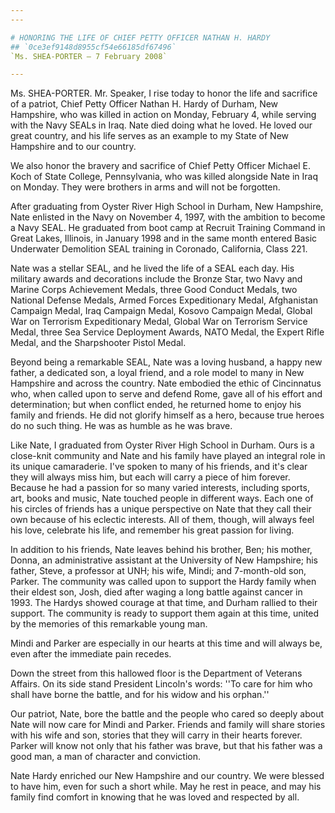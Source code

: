 ```yaml
---
---

# HONORING THE LIFE OF CHIEF PETTY OFFICER NATHAN H. HARDY
## `0ce3ef9148d8955cf54e66185df67496`
`Ms. SHEA-PORTER — 7 February 2008`

---
```



Ms. SHEA-PORTER. Mr. Speaker, I rise today to honor the life and 
sacrifice of a patriot, Chief Petty Officer Nathan H. Hardy of Durham, 
New Hampshire, who was killed in action on Monday, February 4, while 
serving with the Navy SEALs in Iraq. Nate died doing what he loved. He 
loved our great country, and his life serves as an example to my State 
of New Hampshire and to our country.

We also honor the bravery and sacrifice of Chief Petty Officer 
Michael E. Koch of State College, Pennsylvania, who was killed 
alongside Nate in Iraq on Monday. They were brothers in arms and will 
not be forgotten.

After graduating from Oyster River High School in Durham, New 
Hampshire, Nate enlisted in the Navy on November 4, 1997, with the 
ambition to become a Navy SEAL. He graduated from boot camp at Recruit 
Training Command in Great Lakes, Illinois, in January 1998 and in the 
same month entered Basic Underwater Demolition SEAL training in 
Coronado, California, Class 221.

Nate was a stellar SEAL, and he lived the life of a SEAL each day. 
His military awards and decorations include the Bronze Star, two Navy 
and Marine Corps Achievement Medals, three Good Conduct Medals, two 
National Defense Medals, Armed Forces Expeditionary Medal, Afghanistan 
Campaign Medal, Iraq Campaign Medal, Kosovo Campaign Medal, Global War 
on Terrorism Expeditionary Medal, Global War on Terrorism Service 
Medal, three Sea Service Deployment Awards, NATO Medal, the Expert 
Rifle Medal, and the Sharpshooter Pistol Medal.

Beyond being a remarkable SEAL, Nate was a loving husband, a happy 
new father, a dedicated son, a loyal friend, and a role model to many 
in New Hampshire and across the country. Nate embodied the ethic of 
Cincinnatus who, when called upon to serve and defend Rome, gave all of 
his effort and determination; but when conflict ended, he returned home 
to enjoy his family and friends. He did not glorify himself as a hero, 
because true heroes do no such thing. He was as humble as he was brave.

Like Nate, I graduated from Oyster River High School in Durham. Ours 
is a close-knit community and Nate and his family have played an 
integral role in its unique camaraderie. I've spoken to many of his 
friends, and it's clear they will always miss him, but each will carry 
a piece of him forever. Because he had a passion for so many varied 
interests, including sports, art, books and music, Nate touched people 
in different ways. Each one of his circles of friends has a unique 
perspective on Nate that they call their own because of his eclectic 
interests. All of them, though, will always feel his love, celebrate 
his life, and remember his great passion for living.

In addition to his friends, Nate leaves behind his brother, Ben; his 
mother, Donna, an administrative assistant at the University of New 
Hampshire; his father, Steve, a professor at UNH; his wife, Mindi; and 
7-month-old son, Parker. The community was called upon to support the 
Hardy family when their eldest son, Josh, died after waging a long 
battle against cancer in 1993. The Hardys showed courage at that time, 
and Durham rallied to their support. The community is ready to support 
them again at this time, united by the memories of this remarkable 
young man.

Mindi and Parker are especially in our hearts at this time and will 
always be, even after the immediate pain recedes.

Down the street from this hallowed floor is the Department of 
Veterans Affairs. On its side stand President Lincoln's words: ''To 
care for him who shall have borne the battle, and for his widow and his 
orphan.''

Our patriot, Nate, bore the battle and the people who cared so deeply 
about Nate will now care for Mindi and Parker. Friends and family will 
share stories with his wife and son, stories that they will carry in 
their hearts forever. Parker will know not only that his father was 
brave, but that his father was a good man, a man of character and 
conviction.

Nate Hardy enriched our New Hampshire and our country. We were 
blessed to have him, even for such a short while. May he rest in peace, 
and may his family find comfort in knowing that he was loved and 
respected by all.
